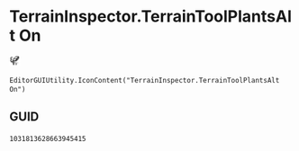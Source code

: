 # TerrainInspector.TerrainToolPlantsAlt On
![](/img/TerrainInspector.TerrainToolPlantsAlt%20On.png)

``` CSharp
EditorGUIUtility.IconContent("TerrainInspector.TerrainToolPlantsAlt On")
```
## GUID
```
1031813628663945415
```
